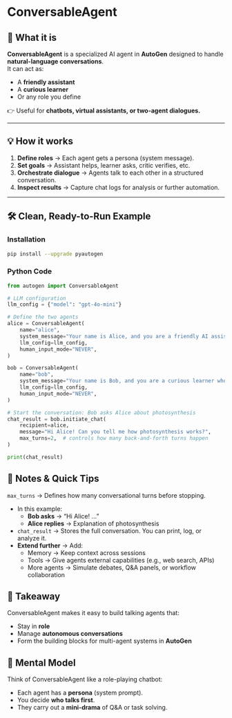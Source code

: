 # ConversableAgent

## 📌 What it is
**ConversableAgent** is a specialized AI agent in **AutoGen** designed to handle **natural-language conversations**.  
It can act as:
- A **friendly assistant**  
- A **curious learner**  
- Or any role you define  

👉 Useful for **chatbots, virtual assistants, or two-agent dialogues.**

---

## 💡 How it works
1. **Define roles** → Each agent gets a persona (system message).  
2. **Set goals** → Assistant helps, learner asks, critic verifies, etc.  
3. **Orchestrate dialogue** → Agents talk to each other in a structured conversation.  
4. **Inspect results** → Capture chat logs for analysis or further automation.  

---

## 🛠️ Clean, Ready-to-Run Example

### Installation
```bash
pip install --upgrade pyautogen
```

### Python Code
```python
from autogen import ConversableAgent

# LLM configuration
llm_config = {"model": "gpt-4o-mini"}

# Define the two agents
alice = ConversableAgent(
    name="alice",
    system_message="Your name is Alice, and you are a friendly AI assistant ready to help with any questions.",
    llm_config=llm_config,
    human_input_mode="NEVER",
)

bob = ConversableAgent(
    name="bob",
    system_message="Your name is Bob, and you are a curious learner who loves asking questions.",
    llm_config=llm_config,
    human_input_mode="NEVER",
)

# Start the conversation: Bob asks Alice about photosynthesis
chat_result = bob.initiate_chat(
    recipient=alice,
    message="Hi Alice! Can you tell me how photosynthesis works?",
    max_turns=2,  # controls how many back-and-forth turns happen
)

print(chat_result)
```

## 📝 Notes & Quick Tips

`max_turns` → Defines how many conversational turns before stopping.
- In this example:
    - **Bob asks** → “Hi Alice! …”
    - **Alice replies** → Explanation of photosynthesis
- `chat_result` → Stores the full conversation. You can print, log, or analyze it.
- **Extend further** → Add:
    - Memory → Keep context across sessions
    - Tools → Give agents external capabilities (e.g., web search, APIs)
    - More agents → Simulate debates, Q&A panels, or workflow collaboration
 
## 🎯 Takeaway

ConversableAgent makes it easy to build talking agents that:
- Stay in **role**
- Manage **autonomous conversations**
- Form the building blocks for multi-agent systems in **AutoGen**

## 🧠 Mental Model

Think of ConversableAgent like a role-playing chatbot:
- Each agent has a **persona** (system prompt).
- You decide **who talks first**.
- They carry out a **mini-drama** of Q&A or task solving.
